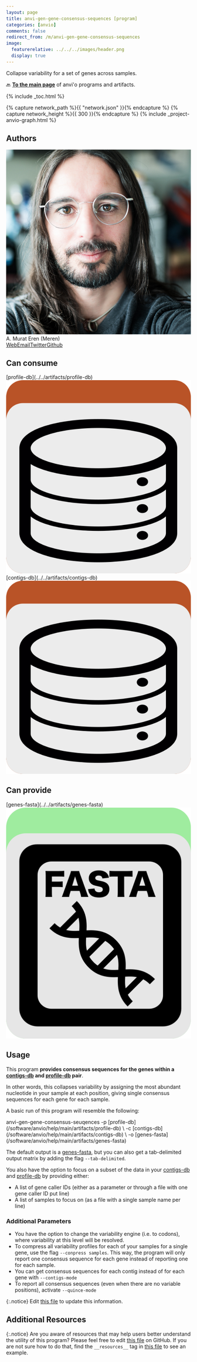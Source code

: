 ```yaml
---
layout: page
title: anvi-gen-gene-consensus-sequences [program]
categories: [anvio]
comments: false
redirect_from: /m/anvi-gen-gene-consensus-sequences
image:
  featurerelative: ../../../images/header.png
  display: true
---
```


Collapse variability for a set of genes across samples.

🔙 **[To the main page](../../)** of anvi'o programs and artifacts.


{% include _toc.html %}
<div id="svg" class="subnetwork"></div>
{% capture network_path %}{{ "network.json" }}{% endcapture %}
{% capture network_height %}{{ 300 }}{% endcapture %}
{% include _project-anvio-graph.html %}


## Authors

<div class="page-author"><div class="page-author-info"><div class="page-person-photo"><img class="page-person-photo-img" src="../../images/authors/meren.jpg" /></div><div class="page-person-info-box"><span class="page-author-name">A. Murat Eren (Meren)</span><div class="page-author-social-box"><a href="http://meren.org" class="person-social" target="_blank"><i class="fa fa-fw fa-home"></i>Web</a><a href="mailto:a.murat.eren@gmail.com" class="person-social" target="_blank"><i class="fa fa-fw fa-envelope-square"></i>Email</a><a href="http://twitter.com/merenbey" class="person-social" target="_blank"><i class="fa fa-fw fa-twitter-square"></i>Twitter</a><a href="http://github.com/meren" class="person-social" target="_blank"><i class="fa fa-fw fa-github"></i>Github</a></div></div></div></div>



## Can consume


<p style="text-align: left" markdown="1"><span class="artifact-r">[profile-db](../../artifacts/profile-db) <img src="../../images/icons/DB.png" class="artifact-icon-mini" /></span> <span class="artifact-r">[contigs-db](../../artifacts/contigs-db) <img src="../../images/icons/DB.png" class="artifact-icon-mini" /></span></p>


## Can provide


<p style="text-align: left" markdown="1"><span class="artifact-p">[genes-fasta](../../artifacts/genes-fasta) <img src="../../images/icons/FASTA.png" class="artifact-icon-mini" /></span></p>


## Usage


This program **provides consensus sequences for the genes within a <span class="artifact-n">[contigs-db](/software/anvio/help/main/artifacts/contigs-db)</span> and <span class="artifact-n">[profile-db](/software/anvio/help/main/artifacts/profile-db)</span> pair**.

In other words, this collapses variability by assigning the most abundant nucleotide in your sample at each position, giving single consensus sequences for each gene for each sample. 

A basic run of this program will resemble the following: 

<div class="codeblock" markdown="1">
anvi&#45;gen&#45;gene&#45;consensus&#45;seuqences &#45;p <span class="artifact&#45;n">[profile&#45;db](/software/anvio/help/main/artifacts/profile&#45;db)</span> \
                                  &#45;c <span class="artifact&#45;n">[contigs&#45;db](/software/anvio/help/main/artifacts/contigs&#45;db)</span> \
                                  &#45;o <span class="artifact&#45;n">[genes&#45;fasta](/software/anvio/help/main/artifacts/genes&#45;fasta)</span> 
</div>

The default output is a <span class="artifact-n">[genes-fasta](/software/anvio/help/main/artifacts/genes-fasta)</span>, but you can also get a tab-delimited output matrix by adding the flag  `--tab-delimited`.

You also have the option to focus on a subset of the data in your <span class="artifact-n">[contigs-db](/software/anvio/help/main/artifacts/contigs-db)</span> and <span class="artifact-n">[profile-db](/software/anvio/help/main/artifacts/profile-db)</span> by providing either: 

- A list of gene caller IDs (either as a parameter or through a file with one gene caller ID put line)
- A list of samples to focus on (as a file with a single sample name per line) 

### Additional Parameters 

- You have the option to change the variability engine (i.e. to codons), where variability at this level will be resolved. 
- To compress all variability profiles for each of your samples for a single gene, use the flag `--conpress samples`. This way, the program will only report one consensus sequence for each gene instead of reporting one for each sample. 
- You can get consensus sequences for each contig instead of for each gene with `--contigs-mode`
- To report all consensus sequences (even when there are no variable positions), activate `--quince-mode`


{:.notice}
Edit [this file](https://github.com/merenlab/anvio/tree/master/anvio/docs/programs/anvi-gen-gene-consensus-sequences.md) to update this information.


## Additional Resources



{:.notice}
Are you aware of resources that may help users better understand the utility of this program? Please feel free to edit [this file](https://github.com/merenlab/anvio/tree/master/bin/anvi-gen-gene-consensus-sequences) on GitHub. If you are not sure how to do that, find the `__resources__` tag in [this file](https://github.com/merenlab/anvio/blob/master/bin/anvi-interactive) to see an example.
